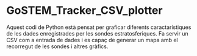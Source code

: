 # GoSTEM_Tracker_CSV_plotter

Aquest codi de Python està pensat per graficar diferents caractarístiques de les dades enregistrades per les sondes estratosferiques. Fa servir un CSV com a entrada de dades i es capaç de generar un mapa amb el recorregut de les sondes i altres gràfics. 
